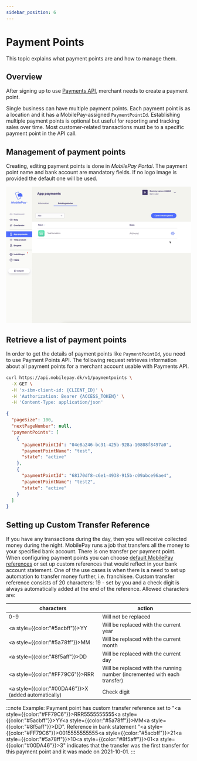 ```yaml
---
sidebar_position: 6
---
```


# Payment Points

This topic explains what payment points are and how to manage them.

## Overview

After signing up to use [Payments API](/docs/payments-refunds/create-payments), merchant needs to create a payment point.

Single business can have multiple payment points. Each payment point is as a location and it has a MobilePay-assigned `PaymentPointId`. Establishing multiple payment points is optional but useful for reporting and tracking sales over time. Most customer-related transactions must be to a specific payment point in the API call.

## Management of payment points

Creating, editing payment points is done in _MobilePay Portal_. The payment point name and bank account are mandatory fields. If no logo image is provided the default one will be used.

![Setup payment points](/img/pp-example-v2.gif)

## Retrieve a list of payment points

In order to get the details of payment points like `PaymentPointId`, you need to use Payment Points API. The following request retrieves information about all payment points for a merchant account usable with Payments API.

```bash title="Retrieve all payment points"
curl https://api.mobilepay.dk/v1/paymentpoints \
  -X GET \
  -H 'x-ibm-client-id: {CLIENT_ID}' \
  -H 'Authorization: Bearer {ACCESS_TOKEN}' \
  -H 'Content-Type: application/json'
```

```json title="Response JSON example"
{
  "pageSize": 100,
  "nextPageNumber": null,
  "paymentPoints": [
    {
      "paymentPointId": "04e8a246-bc31-425b-928a-10808f8497a0",
      "paymentPointName": "test",
      "state": "active"
    },
    {
      "paymentPointId": "68170df8-c6e1-4938-915b-c09abce96ae4",
      "paymentPointName": "test2",
      "state": "active"
    }
  ]
}
```

## Setting up Custom Transfer Reference

If you have any transactions during the day, then you will receive collected money during the night. MobilePay runs a job that transfers all the money to your specified bank account. There is one transfer per payment point. When configuring payment points you can choose [default MobilePay references](https://developer.mobilepay.dk/transactionreporting-api) or set up custom references that would reflect in your bank account statement. One of the use cases is when there is a need to set up automation to transfer money further, i.e. franchisee. Custom transfer reference consists of 20 characters: 19 - set by you and a check digit is always automatically added at the end of the reference. Allowed characters are:

| characters               | action                                                                            |
| -------------------| --------------------------------------------------------------------------------------- |
| 0-9 | Will not be replaced |
| <a style={{color:"#5acbff"}}>YY</a> | Will be replaced with the current year |
| <a style={{color:"#5a78ff"}}>MM</a> | Will be replaced with the current month |
| <a style={{color:"#8f5aff"}}>DD</a> | Will be replaced with the current day |
| <a style={{color:"#FF79C6"}}>RRR</a> | Will be replaced with the running number (incremented with each transfer) |
| <a style={{color:"#00DA46"}}>X</a> (added automatically) | Check digit |

:::note
Example: Payment point has custom transfer reference set to "<a style={{color:"#FF79C6"}}>RRR</a>5555555555<a style={{color:"#5acbff"}}>YY</a><a style={{color:"#5a78ff"}}>MM</a><a style={{color:"#8f5aff"}}>DD</a>". Reference in bank statement "<a style={{color:"#FF79C6"}}>001</a>5555555555<a style={{color:"#5acbff"}}>21</a><a style={{color:"#5a78ff"}}>10</a><a style={{color:"#8f5aff"}}>01</a><a style={{color:"#00DA46"}}>3</a>" indicates that the transfer was the first transfer for this payment point and it was made on 2021-10-01.
:::
